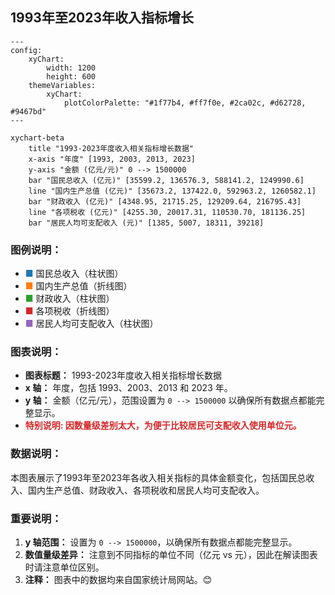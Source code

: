 ## 1993年至2023年收入指标增长

```mermaid
---
config:
    xyChart:
        width: 1200
        height: 600
    themeVariables:
        xyChart:
            plotColorPalette: "#1f77b4, #ff7f0e, #2ca02c, #d62728, #9467bd"
---

xychart-beta
    title "1993-2023年度收入相关指标增长数据"
    x-axis "年度" [1993, 2003, 2013, 2023]
    y-axis "金额 (亿元/元)" 0 --> 1500000
    bar "国民总收入 (亿元)" [35599.2, 136576.3, 588141.2, 1249990.6]
    line "国内生产总值 (亿元)" [35673.2, 137422.0, 592963.2, 1260582.1]
    bar "财政收入 (亿元)" [4348.95, 21715.25, 129209.64, 216795.43]
    line "各项税收 (亿元)" [4255.30, 20017.31, 110530.70, 181136.25]
    bar "居民人均可支配收入 (元)" [1385, 5007, 18311, 39218]
```

### 图例说明：
*   <span style="color:#1f77b4; font-weight:bold;">■</span> 国民总收入（柱状图）
*   <span style="color:#ff7f0e; font-weight:bold;">■</span> 国内生产总值（折线图）
*   <span style="color:#2ca02c; font-weight:bold;">■</span> 财政收入（柱状图）
*   <span style="color:#d62728; font-weight:bold;">■</span> 各项税收（折线图）
*   <span style="color:#9467bd; font-weight:bold;">■</span> 居民人均可支配收入（柱状图）

### 图表说明：
*   **图表标题：** 1993-2023年度收入相关指标增长数据
*   **x 轴：** 年度，包括 1993、2003、2013 和 2023 年。
*   **y 轴：** 金额（亿元/元），范围设置为 `0 --> 1500000` 以确保所有数据点都能完整显示。
*  <span style="color:#d62728; font-weight:bold;">**特别说明:** 因数量级差别太大，为便于比较居民可支配收入使用单位元。 </span> 

### 数据说明：
本图表展示了1993年至2023年各收入相关指标的具体金额变化，包括国民总收入、国内生产总值、财政收入、各项税收和居民人均可支配收入。

### 重要说明：
1. **y 轴范围：** 设置为 `0 --> 1500000`，以确保所有数据点都能完整显示。
2. **数值量级差异：** 注意到不同指标的单位不同（亿元 vs 元），因此在解读图表时请注意单位区别。
3. **注释：** 图表中的数据均来自国家统计局网站。😊

